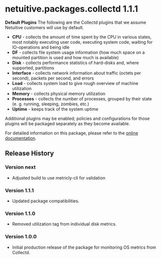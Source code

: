 # netuitive.packages.collectd 1.1.1

**Default Plugins**
The following are the Collectd plugins that we assume Netuitive customers will use by default.

 - **CPU** - collects the amount of time spent by the CPU in various states, most notably executing user code, executing system code, waiting for IO-operations and being idle
 - **DF** - collects file system usage information (how much space on a mounted partition is used and how much is available)
 - **Disk** - collects performance statistics of hard-disks and, where supported, partitions
 - **Interface** - collects network information about traffic (octets per second), packets per second, and errors
 - **Load** - collects system load to give rough overview of machine utilization
 - **Memory** - collects physical memory utilization
 - **Processes** - collects the number of processes, grouped by their state (e. g. running, sleeping, zombies, etc.)
 - **Uptime** - keeps track of the system uptime

Additional plugins may be enabled; policies and configurations for those plugins will be packaged separately as they become available.

For detailed information on this package, please refer to the [online documentation](https://help.netuitive.com/Content/Integrations/collectd.htm).

## Release History

### Version next

* Adjusted build to use metricly-cli for validation

### Version 1.1.1

* Updated package compatibilities.

### Version 1.1.0

* Removed utilization tag from individual disk metrics.

### Version 1.0.0

* Initial production release of the package for monitoring OS metrics from Collectd.
